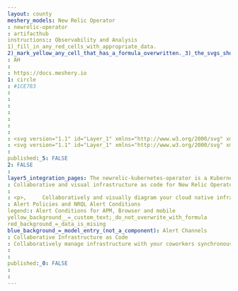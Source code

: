 ```yaml
---
layout: county 
meshery_models: New Relic Operator
: newrelic-operator
: artifacthub
instructions:: Observability and Analysis
1)_fill_in_any_red_cells_with_appropriate_data.
2)_mark_yellow_any_cell_that_has_a_formula_overwritten._3)_the_svgs_shouldn't_have_xml_header_they_are_added_programmatically_through_workflows: Observability and Analysis
: AH
: 
: https://docs.meshery.io
1: circle
: #1CE783
: 
: 
: 
: 
: 
: 
: 
: <svg version="1.1" id="Layer_1" xmlns="http://www.w3.org/2000/svg" xmlns:xlink="http://www.w3.org/1999/xlink" x="0px" y="0px", 	 viewBox="0 0 27.7 32" style="enable-background:new 0 0 27.7 32;" xml:space="preserve">, <style type="text/css">, 	.st0{fill:#00AC69;}, 	.st1{fill:#1CE783;}, 	.st2{fill:#FFFFFF;}, </style>, <path class="st0" d="M22.4,11.1v9.8l-8.5,4.9V32l13.9-8V8L22.4,11.1z"/>, <path class="st1" d="M13.9,6.2l8.5,4.9L27.7,8L13.9,0L0,8l5.3,3.1L13.9,6.2z"/>, <path class="st2" d="M8.5,19.1v9.8l5.3,3.1V16L0,8v6.2L8.5,19.1z"/>, </svg>
: <svg version="1.1" id="Layer_1" xmlns="http://www.w3.org/2000/svg" xmlns:xlink="http://www.w3.org/1999/xlink" x="0px" y="0px", 	 viewBox="0 0 27.7 32" style="enable-background:new 0 0 27.7 32;" xml:space="preserve">, <style type="text/css">, 	.st0{opacity:0.6;fill:#FFFFFF;}, 	.st1{opacity:0.8;fill:#FFFFFF;}, </style>, <path class="st0" d="M22.4,11.1v9.8l-8.5,4.9V32l13.9-8V8L22.4,11.1z"/>, <path class="st1" d="M13.9,6.2l8.5,4.9L27.7,8L13.9,0L0,8l5.3,3.1L13.9,6.2z"/>, <path class="st1" d="M8.5,19.1v9.8l5.3,3.1V16L0,8v6.2L8.5,19.1z"/>, </svg>
: 
published:_5: FALSE
2: FALSE
: 
layer5_integration_pages: The newrelic-kubernetes-operator is a Kubernetes Operator that facilitates management of New Relic resources from within your Kubernetes configuration. Managing New Relic resources via custom Kubernetes objects can be done the same way you manage built-in Kubernetes objects.
: Collaborative and visual infrastructure as code for New Relic Operator
: 
: <p>,     Collaboratively and visually diagram your cloud native infrastructure with GitOps-style pipeline integration. Design, test, and manage configuration your Kubernetes-based, containerized applications as a visual topology., </p>, <p>,     Looking for best practice cloud native design and deployment best practices? Choose from thousands of pre-built components in MeshMap. Choose from hundreds of ready-made design patterns by importing templates from Meshery Catalog or use our low code designer, MeshMap, to create and deploy your own cloud native infrastructure designs., </p>
: Alert Policies and NRQL Alert Conditions
legend:: Alert Conditions for APM, Browser and mobile
yellow_background__=_custom_text;_do_not_overwrite_with_formula
red_background_=_data_is_mising
blue_background_=_model_entry_(not_a_component): Alert Channels
: Collaborative Infrastructure as Code
: Collaboratively manage infrastructure with your coworkers synchronously sharing the same designs.
: 
: 
published:_0: FALSE
: 
: 
---
```

